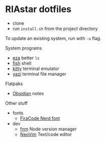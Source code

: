 # RIAstar dotfiles

- clone
- run `install.sh` from the project directory

To update an existing system, run with `-u` flag.

System programs
- [eza](https://eza.rocks/) better `ls`
- [fish](https://fishshell.com/) shell
- [kitty](https://sw.kovidgoyal.net/kitty) terminal emulator
- [yazi](https://yazi-rs.github.io/) terminal file manager

Flatpaks
- [Obsidian](https://obsidian.md) notes

Other stuff
- fonts
  - [FiraCode Nerd font](https://github.com/ryanoasis/nerd-fonts/tree/master/patched-fonts/FiraCode)
- dev
  - [fnm](https://github.com/Schniz/fnm) Node version manager
  - [NeoVim](https://neovim.io/) Text/code editor
